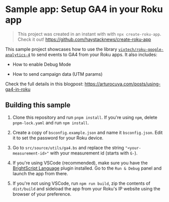 # Sample app: Setup GA4 in your Roku app

> This project was created in an instant with with `npx create-roku-app`. Check it out! https://github.com/haystacknews/create-roku-app

This sample project showcases how to use the library [`vixtech/roku-google-analytics-4`](https://github.com/vixtech/roku-google-analytics-4) to send events to GA4 from your Roku apps. It also includes:

- How to enable Debug Mode

- How to send campaign data (UTM params)

Check the full details in this blogpost: https://arturocuya.com/posts/using-ga4-in-roku

## Building this sample

1. Clone this repository and run `pnpm install`. If you're using `npm`, delete `pnpm-lock.yaml` and run `npm install`.

1. Create a copy of `bsconfig.example.json` and name it `bsconfig.json`. Edit it to set the password for your Roku device.

1. Go to `src/source/utils/ga4.bs` and replace the string `"<your-measurement-id>"` with your measurement id (starts with `G-`).

1. If you're using VSCode (recommended), make sure you have the [BrightScript Language](https://marketplace.visualstudio.com/items?itemName=RokuCommunity.brightscript) plugin installed. Go to the `Run & Debug` panel and launch the app from there.

1. If you're not using VSCode, run `npm run build`, zip the contents of `dist/build` and sideload the app from your Roku's IP website using the browser of your preference.
